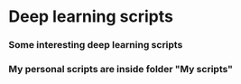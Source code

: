 # Deep learning scripts

### Some interesting deep learning scripts

### My personal scripts are inside folder "My scripts"